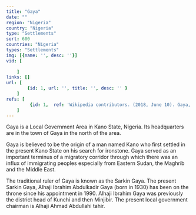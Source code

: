 ```yaml
---
title: "Gaya"
date: ""
region: "Nigeria"
country: "Nigeria" 
type: "Settlements"
sort: 600
countries: "Nigeria"
types: "Settlements"
img: [{name: '', desc: ''}]
vid: [
        
    ]
links: []
url: [
        {id: 1, url: '', title: '', desc: '' }
    ]
refs: [
         {id: 1,  ref: 'Wikipedia contributors. (2018, June 10). Gaya, Nigeria. In Wikipedia, The Free Encyclopedia. Retrieved 22:32, March 18, 2019, from ', url: 'https://en.wikipedia.org/w/index.php?title=Gaya,_Nigeria&oldid=845252964'}
    ]
---
```

Gaya is a Local Government Area in Kano State, Nigeria. Its headquarters are in the town of Gaya in the north of the area.

Gaya is believed to be the origin of a man named Kano who first settled in the present Kano State on his search for ironstone. Gaya served as an important terminus of a migratory corridor through which there was an influx of immigrating peoples especially from Eastern Sudan, the Maghrib and the Middle East.

The traditional ruler of Gaya is known as the Sarkin Gaya. The present Sarkin Gaya, Alhaji Ibrahim Abdulkadir Gaya (born in 1930) has been on the throne since his appointment in 1990. Alhaji Ibrahim Gaya was previously the district head of Kunchi and then Minjibir. The present local government chairman is Alhaji Ahmad Abdullahi tahir.